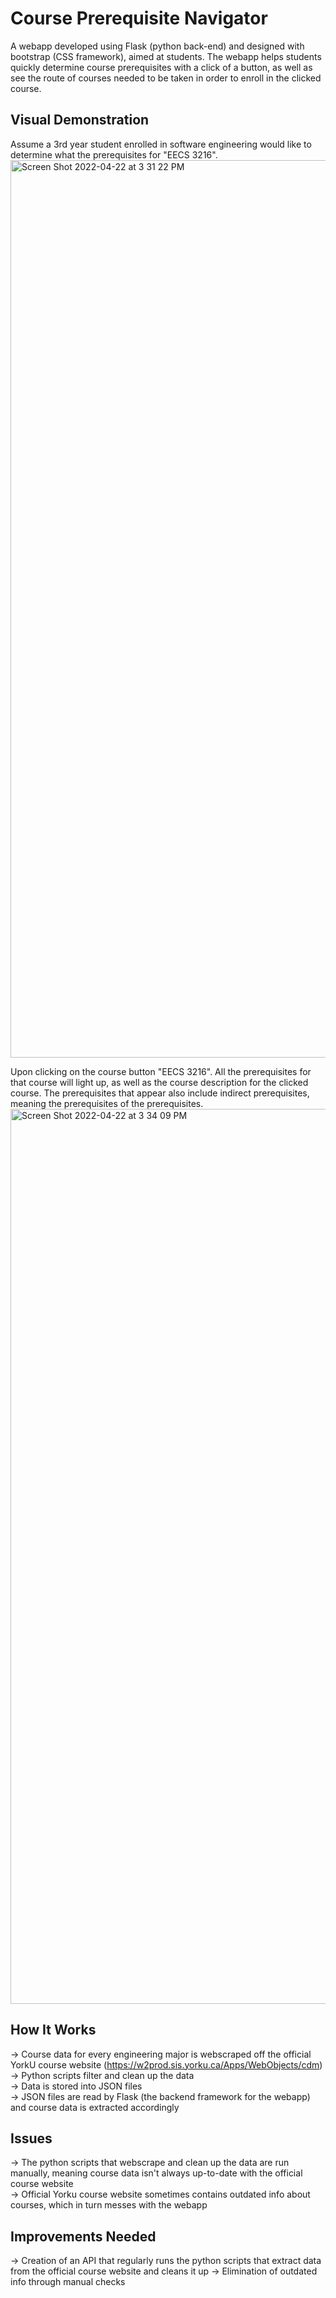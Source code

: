 # Course Prerequisite Navigator
A webapp developed using Flask (python back-end) and designed with bootstrap (CSS framework), aimed at students. The webapp helps students quickly 
determine course prerequisites with a click of a button, as well as see the route of courses needed to be taken in order to enroll in the clicked course.

## Visual Demonstration
Assume a 3rd year student enrolled in software engineering would like to determine what the prerequisites for "EECS 3216". 
<img width="1436" alt="Screen Shot 2022-04-22 at 3 31 22 PM" src="https://user-images.githubusercontent.com/78936295/164781968-f6648104-e3fd-4ba3-ab6a-bbf75dd19fc6.png">

Upon clicking on the course button "EECS 3216". All the prerequisites for that course will light up, as well as the course description for the clicked course. 
The prerequisites that appear also include indirect prerequisites, meaning the prerequisites of the prerequisites.
<img width="1432" alt="Screen Shot 2022-04-22 at 3 34 09 PM" src="https://user-images.githubusercontent.com/78936295/164782237-af64bace-7df5-450e-b52b-008de32d34de.png">

## How It Works
  -> Course data for every engineering major is webscraped off the official YorkU course website (https://w2prod.sis.yorku.ca/Apps/WebObjects/cdm) <br />
  -> Python scripts filter and clean up the data <br />
  -> Data is stored into JSON files <br />
  -> JSON files are read by Flask (the backend framework for the webapp) and course data is extracted accordingly <br />
 
## Issues
  -> The python scripts that webscrape and clean up the data are run manually, meaning course data isn't always up-to-date with the official course website <br />
  -> Official Yorku course website sometimes contains outdated info about courses, which in turn messes with the webapp <br />
  
## Improvements Needed
  -> Creation of an API that regularly runs the python scripts that extract data from the official course website and cleans it up
  -> Elimination of outdated info through manual checks
